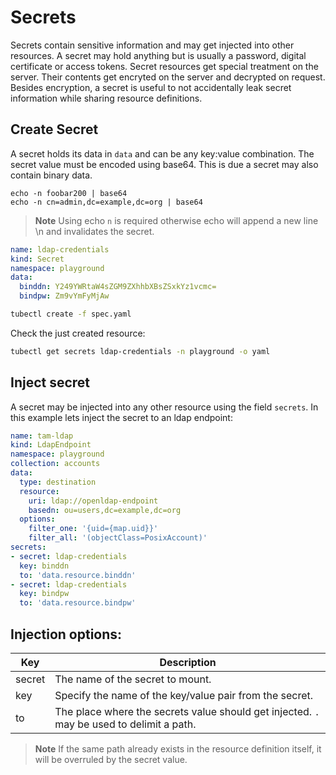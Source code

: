 # Secrets

Secrets contain sensitive information and may get injected into other resources.
A secret may hold anything but is usually a password, digital certificate or access tokens.
Secret resources get special treatment on the server. Their contents get encryted on the server and decrypted on request.
Besides encryption, a secret is useful to not accidentally leak secret information while sharing resource definitions.

## Create Secret

A secret holds its data in `data` and can be any key:value combination.
The secret value must be encoded using base64. This is due a secret may also contain binary data.

```
echo -n foobar200 | base64
echo -n cn=admin,dc=example,dc=org | base64
```

>**Note** Using echo `n` is required otherwise echo will append a new line \n and invalidates the secret.

```yaml 
name: ldap-credentials
kind: Secret
namespace: playground
data:
  binddn: Y249YWRtaW4sZGM9ZXhhbXBsZSxkYz1vcmc=
  bindpw: Zm9vYmFyMjAw
```

```sh
tubectl create -f spec.yaml
```

Check the just created resource:

```sh
tubectl get secrets ldap-credentials -n playground -o yaml
```

## Inject secret

A secret may be injected into any other resource using the field `secrets`. In this example lets inject the secret to 
an ldap endpoint:

```yaml
name: tam-ldap
kind: LdapEndpoint
namespace: playground
collection: accounts
data:
  type: destination
  resource:
    uri: ldap://openldap-endpoint
    basedn: ou=users,dc=example,dc=org
  options:
    filter_one: '{uid={map.uid}}'
    filter_all: '(objectClass=PosixAccount)'
secrets:
- secret: ldap-credentials
  key: binddn
  to: 'data.resource.binddn'
- secret: ldap-credentials
  key: bindpw
  to: 'data.resource.bindpw'
```


## Injection options:

| Key      | Description  |
| ------------- |--------------|
| secret | The name of the secret to mount. |
| key | Specify the name of the key/value pair from the secret.  |
| to | The place where the secrets value should get injected. `.` may be used to delimit a path. |

>**Note** If the same path already exists in the resource definition itself, it will be overruled by the secret value.
